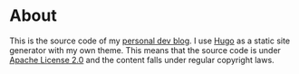 # About

This is the source code of my [personal dev blog][blog]. I use [Hugo] as a static site generator with my own theme. This means that the source code is under [Apache License 2.0][license] and the content falls under regular copyright laws.

[blog]: https://ogobrecht.com
[Hugo]: https://gohugo.io/
[license]: https://github.com/gohugoio/hugo/blob/master/LICENSE
